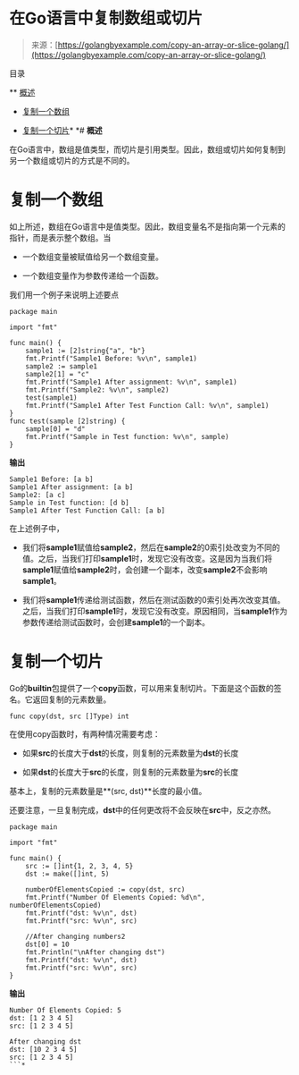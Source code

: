 <!--yml

类别：未分类

日期：2024-10-13 06:18:50

-->

# 在Go语言中复制数组或切片

> 来源：[https://golangbyexample.com/copy-an-array-or-slice-golang/](https://golangbyexample.com/copy-an-array-or-slice-golang/)

目录

**   [概述](#Overview "概述")

+   [复制一个数组](#Copy_an_array "复制一个数组")

+   [复制一个切片](#Copy_a_slice "复制一个切片")*  *# **概述**

在Go语言中，数组是值类型，而切片是引用类型。因此，数组或切片如何复制到另一个数组或切片的方式是不同的。

# **复制一个数组**

如上所述，数组在Go语言中是值类型。因此，数组变量名不是指向第一个元素的指针，而是表示整个数组。当

+   一个数组变量被赋值给另一个数组变量。

+   一个数组变量作为参数传递给一个函数。

我们用一个例子来说明上述要点

```
package main

import "fmt"

func main() {
	sample1 := [2]string{"a", "b"}
	fmt.Printf("Sample1 Before: %v\n", sample1)
	sample2 := sample1
	sample2[1] = "c"
	fmt.Printf("Sample1 After assignment: %v\n", sample1)
	fmt.Printf("Sample2: %v\n", sample2)
	test(sample1)
	fmt.Printf("Sample1 After Test Function Call: %v\n", sample1)
}
func test(sample [2]string) {
	sample[0] = "d"
	fmt.Printf("Sample in Test function: %v\n", sample)
}
```

**输出**

```
Sample1 Before: [a b]
Sample1 After assignment: [a b]
Sample2: [a c]
Sample in Test function: [d b]
Sample1 After Test Function Call: [a b]
```

在上述例子中，

+   我们将**sample1**赋值给**sample2**，然后在**sample2**的0索引处改变为不同的值。之后，当我们打印**sample1**时，发现它没有改变。这是因为当我们将**sample1**赋值给**sample2**时，会创建一个副本，改变**sample2**不会影响**sample1**。

+   我们将**sample1**传递给测试函数，然后在测试函数的0索引处再次改变其值。之后，当我们打印**sample1**时，发现它没有改变。原因相同，当**sample1**作为参数传递给测试函数时，会创建**sample1**的一个副本。

# **复制一个切片**

Go的**builtin**包提供了一个**copy**函数，可以用来复制切片。下面是这个函数的签名。它返回复制的元素数量。

```
func copy(dst, src []Type) int
```

在使用copy函数时，有两种情况需要考虑：

+   如果**src**的长度大于**dst**的长度，则复制的元素数量为**dst**的长度

+   如果**dst**的长度大于**src**的长度，则复制的元素数量为**src**的长度

基本上，复制的元素数量是**(src, dst)**长度的最小值。

还要注意，一旦复制完成，**dst**中的任何更改将不会反映在**src**中，反之亦然。

```
package main

import "fmt"

func main() {
    src := []int{1, 2, 3, 4, 5}
    dst := make([]int, 5)

    numberOfElementsCopied := copy(dst, src)
    fmt.Printf("Number Of Elements Copied: %d\n", numberOfElementsCopied)
    fmt.Printf("dst: %v\n", dst)
    fmt.Printf("src: %v\n", src)

    //After changing numbers2
    dst[0] = 10
    fmt.Println("\nAfter changing dst")
    fmt.Printf("dst: %v\n", dst)
    fmt.Printf("src: %v\n", src)
}
```

**输出**

```
Number Of Elements Copied: 5
dst: [1 2 3 4 5]
src: [1 2 3 4 5]

After changing dst
dst: [10 2 3 4 5]
src: [1 2 3 4 5]
```*
